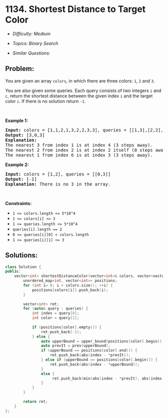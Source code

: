 # 1134. Shortest Distance to Target Color

* *Difficulty: Medium*

* *Topics: Binary Search*

* *Similar Questions:*

## Problem:

<p>You are given an array <code>colors</code>, in which there are three colors: <code>1</code>, <code>2</code> and&nbsp;<code>3</code>.</p>

<p>You are also given some queries. Each query consists of two integers <code>i</code>&nbsp;and <code>c</code>, return&nbsp;the shortest distance between the given index&nbsp;<code>i</code> and the target color <code>c</code>. If there is no solution return <code>-1</code>.</p>

<p>&nbsp;</p>
<p><strong>Example 1:</strong></p>

<pre>
<strong>Input:</strong> colors = [1,1,2,1,3,2,2,3,3], queries = [[1,3],[2,2],[6,1]]
<strong>Output:</strong> [3,0,3]
<strong>Explanation: </strong>
The nearest 3 from index 1 is at index 4 (3 steps away).
The nearest 2 from index 2 is at index 2 itself (0 steps away).
The nearest 1 from index 6 is at index 3 (3 steps away).
</pre>

<p><strong>Example 2:</strong></p>

<pre>
<strong>Input:</strong> colors = [1,2], queries = [[0,3]]
<strong>Output:</strong> [-1]
<strong>Explanation: </strong>There is no 3 in the array.
</pre>

<p>&nbsp;</p>
<p><strong>Constraints:</strong></p>

<ul>
	<li><code>1 &lt;= colors.length &lt;= 5*10^4</code></li>
	<li><code>1 &lt;= colors[i] &lt;= 3</code></li>
	<li><code>1&nbsp;&lt;= queries.length &lt;= 5*10^4</code></li>
	<li><code>queries[i].length == 2</code></li>
	<li><code>0 &lt;= queries[i][0] &lt;&nbsp;colors.length</code></li>
	<li><code>1 &lt;= queries[i][1] &lt;= 3</code></li>
</ul>

## Solutions:

```c++
class Solution {
public:
    vector<int> shortestDistanceColor(vector<int>& colors, vector<vector<int>>& queries) {
        unordered_map<int, vector<int>> positions;
        for (int i= 0; i < colors.size(); ++i) {
            positions[colors[i]].push_back(i);
        }
        
        vector<int> ret;
        for (auto& query : queries) {
            int index = query[0];
            int color = query[1];
            
            if (positions[color].empty()) {
                ret.push_back(-1);
            } else {
                auto upperBound = upper_bound(positions[color].begin(), positions[color].end(), index);
                auto prevIt = prev(upperBound);
                if (upperBound == positions[color].end()) {
                    ret.push_back(abs(index - *prevIt));
                } else if (upperBound == positions[color].begin()) {
                    ret.push_back(abs(index - *upperBound));
                }
                else {
                     ret.push_back(min(abs(index - *prevIt), abs(index - *upperBound)));
                }
            }
        }
        
        return ret;
    }
};
```
